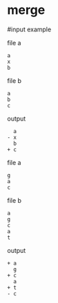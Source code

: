 # merge

#input example

file a
````
a
x
b
````
file b
````
a
b
c
````
output
````
  a
- x
  b
+ c
````

file a
````
g
a
c
````
file b
````
a
g
c
a
t
````
output
````
+ a
  g
+ c
  a
+ t
- c
````
